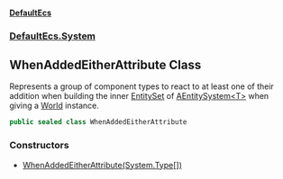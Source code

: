 #### [DefaultEcs](./index.md 'index')
### [DefaultEcs.System](./DefaultEcs-System.md 'DefaultEcs.System')
## WhenAddedEitherAttribute Class
Represents a group of component types to react to at least one of their addition when building the inner [EntitySet](./DefaultEcs-EntitySet.md 'DefaultEcs.EntitySet') of [AEntitySystem&lt;T&gt;](./DefaultEcs-System-AEntitySystem-T-.md 'DefaultEcs.System.AEntitySystem&lt;T&gt;') when giving a [World](./DefaultEcs-World.md 'DefaultEcs.World') instance.  
```C#
public sealed class WhenAddedEitherAttribute
```
### Constructors
- [WhenAddedEitherAttribute(System.Type[])](./DefaultEcs-System-WhenAddedEitherAttribute-WhenAddedEitherAttribute(System-Type--).md 'DefaultEcs.System.WhenAddedEitherAttribute.WhenAddedEitherAttribute(System.Type[])')

